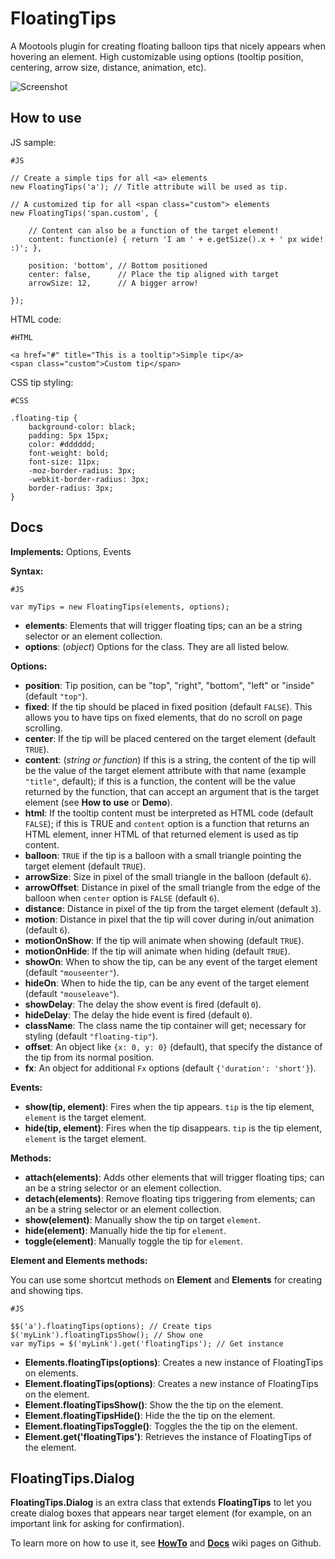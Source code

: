 FloatingTips
============

A Mootools plugin for creating floating balloon tips that nicely appears when hovering an element.
High customizable using options (tooltip position, centering, arrow size, distance, animation, etc).

![Screenshot](https://github.com/lorenzos/FloatingTips/raw/master/Graphics/logo.png)


How to use
----------

JS sample:

	#JS
	
	// Create a simple tips for all <a> elements
	new FloatingTips('a'); // Title attribute will be used as tip.
	
	// A customized tip for all <span class="custom"> elements
	new FloatingTips('span.custom', {
	
		// Content can also be a function of the target element!
		content: function(e) { return 'I am ' + e.getSize().x + ' px wide! :)'; },
		
		position: 'bottom', // Bottom positioned
		center: false,      // Place the tip aligned with target
		arrowSize: 12,      // A bigger arrow!
		
	});

HTML code:

	#HTML
	
	<a href="#" title="This is a tooltip">Simple tip</a>
	<span class="custom">Custom tip</span>

CSS tip styling:

	#CSS
	
	.floating-tip {
		background-color: black;
		padding: 5px 15px;
		color: #dddddd;
		font-weight: bold;
		font-size: 11px;
		-moz-border-radius: 3px;
		-webkit-border-radius: 3px;
		border-radius: 3px;
	}


Docs
----

**Implements:** Options, Events

**Syntax:**
	
	#JS
	
	var myTips = new FloatingTips(elements, options);

- **elements**: Elements that will trigger floating tips; can an be a string selector or an element collection.
- **options**: (*object*) Options for the class. They are all listed below.

**Options:**

- **position**: Tip position, can be "top", "right", "bottom", "left" or "inside" (default `"top"`).
- **fixed**: If the tip should be placed in fixed position (default `FALSE`). This allows you to have tips on fixed elements, that do no scroll on page scrolling.
- **center**: If the tip will be placed centered on the target element (default `TRUE`).
- **content**: (*string or function*) If this is a string, the content of the tip will be the value of the target element attribute with that name (example `"title"`, default); if this is a function, the content will be the value returned by the function, that can accept an argument that is the target element (see **How to use** or **Demo**).
- **html**: If the tooltip content must be interpreted as HTML code (default `FALSE`); if this is TRUE and `content` option is a function that returns an HTML element, inner HTML of that returned element is used as tip content.
- **balloon**: `TRUE` if the tip is a balloon with a small triangle pointing the target element (default `TRUE`).
- **arrowSize**: Size in pixel of the small triangle in the balloon (default `6`).
- **arrowOffset**: Distance in pixel of the small triangle from the edge of the balloon when `center` option is `FALSE` (default `6`).
- **distance**: Distance in pixel of the tip from the target element (default `3`).
- **motion**: Distance in pixel that the tip will cover during in/out animation (default `6`).
- **motionOnShow**: If the tip will animate when showing (default `TRUE`).
- **motionOnHide**: If the tip will animate when hiding (default `TRUE`).
- **showOn**: When to show the tip, can be any event of the target element (default `"mouseenter"`).
- **hideOn**: When to hide the tip, can be any event of the target element (default `"mouseleave"`).
- **showDelay**: The delay the show event is fired (default `0`).
- **hideDelay**: The delay the hide event is fired (default `0`).
- **className**: The class name the tip container will get; necessary for styling (default `"floating-tip"`).
- **offset**: An object like `{x: 0, y: 0}` (default), that specify the distance of the tip from its normal position.
- **fx**: An object for additional `Fx` options (default `{'duration': 'short'}`).

**Events:**

- **show(tip, element)**: Fires when the tip appears. `tip` is the tip element, `element` is the target element.
- **hide(tip, element)**: Fires when the tip disappears. `tip` is the tip element, `element` is the target element.

**Methods:**

- **attach(elements)**: Adds other elements that will trigger floating tips; can an be a string selector or an element collection.
- **detach(elements)**: Remove floating tips triggering from elements; can an be a string selector or an element collection.
- **show(element)**: Manually show the tip on target `element`.
- **hide(element)**: Manually hide the tip for `element`.
- **toggle(element)**: Manually toggle the tip for `element`.

**Element and Elements methods:**

You can use some shortcut methods on **Element** and **Elements** for creating and showing tips.

	#JS
	
	$$('a').floatingTips(options); // Create tips
	$('myLink').floatingTipsShow(); // Show one
	var myTips = $('myLink').get('floatingTips'); // Get instance

- **Elements.floatingTips(options)**: Creates a new instance of FloatingTips on elements.
- **Element.floatingTips(options)**: Creates a new instance of FloatingTips on the element.
- **Element.floatingTipsShow()**: Show the the tip on the element.
- **Element.floatingTipsHide()**: Hide the the tip on the element.
- **Element.floatingTipsToggle()**: Toggles the the tip on the element.
- **Element.get('floatingTips')**: Retrieves the instance of FloatingTips of the element.


FloatingTips.Dialog
-------------------

**FloatingTips.Dialog** is an extra class that extends **FloatingTips** to let you create dialog boxes that appears near target element (for example, on an important link for asking for confirmation). 

To learn more on how to use it, see **[HowTo](https://github.com/lorenzos/FloatingTips/wiki/Howto)** and **[Docs](https://github.com/lorenzos/FloatingTips/wiki/Docs)** wiki pages on Github.